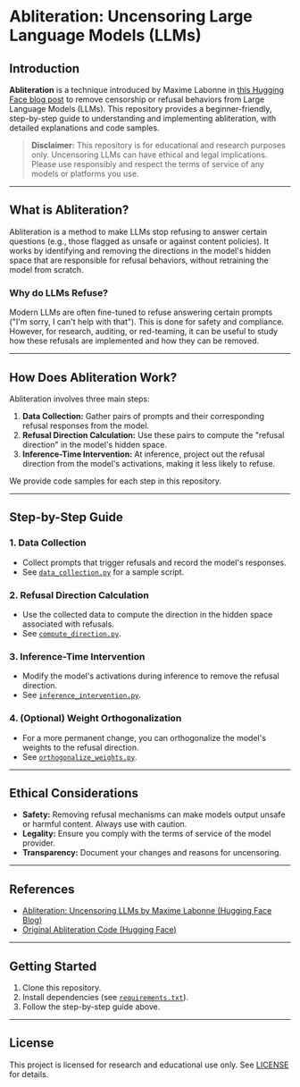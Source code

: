 # Abliteration: Uncensoring Large Language Models (LLMs)

## Introduction

**Abliteration** is a technique introduced by Maxime Labonne in [this Hugging Face blog post](https://huggingface.co/blog/mlabonne/abliteration) to remove censorship or refusal behaviors from Large Language Models (LLMs). This repository provides a beginner-friendly, step-by-step guide to understanding and implementing abliteration, with detailed explanations and code samples.

> **Disclaimer:** This repository is for educational and research purposes only. Uncensoring LLMs can have ethical and legal implications. Please use responsibly and respect the terms of service of any models or platforms you use.

---

## What is Abliteration?

Abliteration is a method to make LLMs stop refusing to answer certain questions (e.g., those flagged as unsafe or against content policies). It works by identifying and removing the directions in the model's hidden space that are responsible for refusal behaviors, without retraining the model from scratch.

### Why do LLMs Refuse?

Modern LLMs are often fine-tuned to refuse answering certain prompts ("I'm sorry, I can't help with that"). This is done for safety and compliance. However, for research, auditing, or red-teaming, it can be useful to study how these refusals are implemented and how they can be removed.

---

## How Does Abliteration Work?

Abliteration involves three main steps:

1. **Data Collection:** Gather pairs of prompts and their corresponding refusal responses from the model.
2. **Refusal Direction Calculation:** Use these pairs to compute the "refusal direction" in the model's hidden space.
3. **Inference-Time Intervention:** At inference, project out the refusal direction from the model's activations, making it less likely to refuse.

We provide code samples for each step in this repository.

---

## Step-by-Step Guide

### 1. Data Collection
- Collect prompts that trigger refusals and record the model's responses.
- See [`data_collection.py`](./data_collection.py) for a sample script.

### 2. Refusal Direction Calculation
- Use the collected data to compute the direction in the hidden space associated with refusals.
- See [`compute_direction.py`](./compute_direction.py).

### 3. Inference-Time Intervention
- Modify the model's activations during inference to remove the refusal direction.
- See [`inference_intervention.py`](./inference_intervention.py).

### 4. (Optional) Weight Orthogonalization
- For a more permanent change, you can orthogonalize the model's weights to the refusal direction.
- See [`orthogonalize_weights.py`](./orthogonalize_weights.py).

---

## Ethical Considerations

- **Safety:** Removing refusal mechanisms can make models output unsafe or harmful content. Always use with caution.
- **Legality:** Ensure you comply with the terms of service of the model provider.
- **Transparency:** Document your changes and reasons for uncensoring.

---

## References

- [Abliteration: Uncensoring LLMs by Maxime Labonne (Hugging Face Blog)](https://huggingface.co/blog/mlabonne/abliteration)
- [Original Abliteration Code (Hugging Face)](https://github.com/mlabonne/abliteration)

---

## Getting Started

1. Clone this repository.
2. Install dependencies (see [`requirements.txt`](./requirements.txt)).
3. Follow the step-by-step guide above.

---

## License

This project is licensed for research and educational use only. See [LICENSE](./LICENSE) for details. 